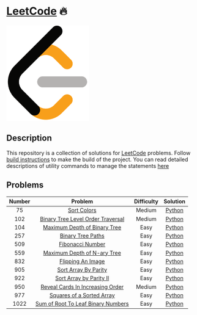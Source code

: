 # [LeetCode][leetcode] 🔥

![LeetCodeLogo](assets/images/leetcode_logo.png)


## Description

This repository is a collection of solutions for [LeetCode][leetcode] problems.
Follow [build instructions][build_instructions] to make the build of the
project. You can read detailed descriptions of utility commands to manage the
statements [here][command_description]


## Problems

| Number        | Problem                                            | Difficulty | Solution               |
|:-------------:|:--------------------------------------------------:|:----------:|:----------------------:|
| 75            | [Sort Colors][75_problem]                          |  Medium    | [Python][75_solution]  |
| 102           | [Binary Tree Level Order Traversal][102_problem]   |  Medium    | [Python][102_solution] |
| 104           | [Maximum Depth of Binary Tree][104_problem]        |  Easy      | [Python][104_solution] |
| 257           | [Binary Tree Paths][257_problem]                   |  Easy      | [Python][257_solution] |
| 509           | [Fibonacci Number][509_problem]                    |  Easy      | [Python][509_solution] |
| 559           | [Maximum Depth of N-ary Tree][559_problem]         |  Easy      | [Python][559_solution] |
| 832           | [Flipping An Image][832_problem]                   |  Easy      | [Python][832_solution] |
| 905           | [Sort Array By Parity][905_problem]                |  Easy      | [Python][905_solution] |
| 922           | [Sort Array by Parity II][922_problem]             |  Easy      | [Python][922_solution] |
| 950           | [Reveal Cards In Increasing Order][950_problem]    |  Medium    | [Python][950_solution] |
| 977           | [Squares of a Sorted Array][977_problem]           |  Easy      | [Python][977_solution] |
| 1022          | [Sum of Root To Leaf Binary Numbers][1022_problem] |  Easy      | [Python][1022_solution]|



[leetcode]: https://leetcode.com
[build_instructions]: docs/BUILD.md
[command_description]: docs/COMMANDS.md
[75_problem]: https://leetcode.com/problems/sort-colors/
[75_solution]: solutions/arrays/sort_colors.py
[102_problem]: https://leetcode.com/problems/binary-tree-level-order-traversal/
[102_solution]: solutions/trees/binary_tree_level_order_traversal.py
[104_problem]: https://leetcode.com/problems/maximum-depth-of-binary-tree/
[104_solution]: solutions/trees/maximum_depth_of_binary_tree.py
[257_problem]: https://leetcode.com/problems/binary-tree-paths/
[257_solution]: solutions/trees/binary_tree_paths.py
[509_problem]: https://leetcode.com/problems/fibonacci-number/
[509_solution]: solutions/arrays/fibonacci_number.py
[559_problem]: https://leetcode.com/problems/maximum-depth-of-n-ary-tree/
[559_solution]: solutions/trees/maximum_depth_of_n_ary_tree.py
[832_problem]: https://leetcode.com/problems/flipping-an-image/
[832_solution]: solutions/arrays/flipping_an_image.py
[905_problem]: https://leetcode.com/problems/sort-array-by-parity/
[905_solution]: solutions/arrays/sort_array_by_parity.py
[922_problem]: https://leetcode.com/problems/sort-array-by-parity-ii/
[922_solution]: solutions/arrays/sort_array_by_parity_ii.py
[950_problem]: https://leetcode.com/problems/reveal-cards-in-increasing-order/
[950_solution]: solutions/arrays/reveal_cards_in_increasing_order.py
[977_problem]: https://leetcode.com/problems/squares-of-a-sorted-array/
[977_solution]: solutions/arrays/squares_of_a_sorted_array.py
[1022_problem]: https://leetcode.com/problems/sum-of-root-to-leaf-binary-numbers/
[1022_solution]: solutions/tree/sum_of_root_to_leaf_binary_numbers.py
